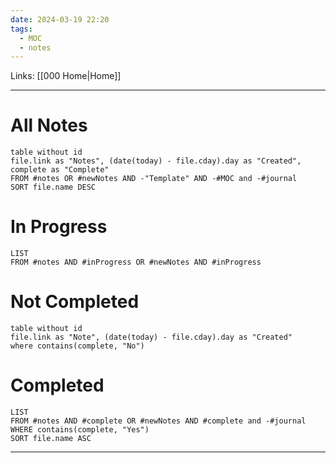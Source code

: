 ```yaml
---
date: 2024-03-19 22:20
tags:
  - MOC
  - notes
---
```

Links: [[000 Home|Home]]

---
# All Notes
```dataview
table without id
file.link as "Notes", (date(today) - file.cday).day as "Created", complete as "Complete"
FROM #notes OR #newNotes AND -"Template" AND -#MOC and -#journal
SORT file.name DESC
```
# In Progress
```dataview
LIST
FROM #notes AND #inProgress OR #newNotes AND #inProgress 
```
# Not Completed
```dataview
table without id
file.link as "Note", (date(today) - file.cday).day as "Created"
where contains(complete, "No")
```
# Completed
```dataview
LIST
FROM #notes AND #complete OR #newNotes AND #complete and -#journal
WHERE contains(complete, "Yes")
SORT file.name ASC
```
---

